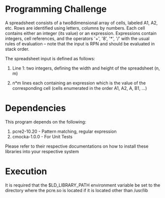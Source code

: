# Programming Challenge

A spreadsheet consists of a two8dimensional array of cells, labeled A1, A2, etc. Rows are  identified using letters, columns by numbers. Each cell contains either an integer (its value) or  an expression. Expressions contain integers, cell references, and the operators '+', '8', '\*', '/'  with the usual rules of evaluation – note that the input is RPN and should be evaluated in stack  order.

The spreadsheet input is defined as follows:
1. Line 1: two integers, defining the width and height of the spreadsheet (n, m)

2. n\*m lines each containing an expression which is the value of the corresponding cell (cells enumerated in the order A1, A2, A<n>, B1, ...) 

# Dependencies

This program depends on the following:
1. pcre2-10.20 - Pattern matching, regular expression
2. cmocka-1.0.0 - For Unit Tests

Please refer to their respective documentations on how to install these libraries into your respective system

# Execution
It is required that the $LD\_LIBRARY\_PATH environment variable be set to the directory where the pcre.so is located if it is located other than /usr/lib 


